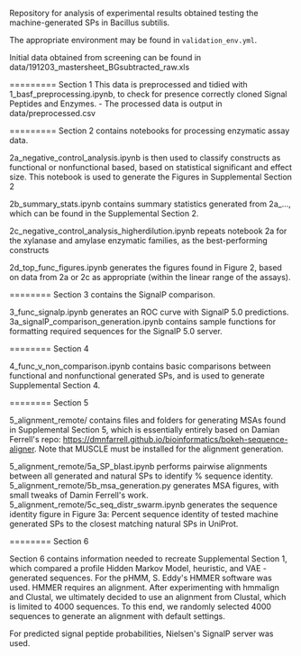 Repository for analysis of experimental results obtained testing the machine-generated SPs in Bacillus subtilis.

The appropriate environment may be found in `validation_env.yml`.

Initial data obtained from screening can be found in data/191203_mastersheet_BGsubtracted_raw.xls

=========
Section 1
This data is preprocessed and tidied with 1_basf_preprocessing.ipynb, to check for presence correctly cloned Signal Peptides and Enzymes. 
    - The processed data is output in data/preprocessed.csv
    
=========
Section 2 contains notebooks for processing enzymatic assay data. 

2a_negative_control_analysis.ipynb is then used to classify constructs as functional or nonfunctional based, based on statistical significant and effect size. This notebook is used to generate the Figures in Supplemental Section 2

2b_summary_stats.ipynb contains summary statistics generated from 2a_..., which can be found in the Supplemental Section 2.

2c_negative_control_analysis_higherdilution.ipynb repeats notebook 2a for the xylanase and amylase enzymatic families, as the best-performing constructs

2d_top_func_figures.ipynb generates the figures found in Figure 2, based on data from 2a or 2c as appropriate (within the linear range of the assays).

========
Section 3 contains the SignalP comparison.

3_func_signalp.ipynb generates an ROC curve with SignalP 5.0 predictions.
3a_signalP_comparison_generation.ipynb contains sample functions for formatting required sequences for the SignalP 5.0 server.

========
Section 4

4_func_v_non_comparison.ipynb contains basic comparisons between functional and nonfunctional generated SPs, and is used to generate Supplemental Section 4.

========
Section 5

5_alignment_remote/ contains files and folders for generating MSAs found in Supplemental Section 5, which is essentially entirely based on Damian Ferrell's repo: https://dmnfarrell.github.io/bioinformatics/bokeh-sequence-aligner. Note that MUSCLE must be installed for the alignment generation.

5_alignment_remote/5a_SP_blast.ipynb performs pairwise alignments between all generated and natural SPs to identify % sequence identity. 
5_alignment_remote/5b_msa_generation.py generates MSA figures, with small tweaks of Damin Ferrell's work.
5_alignment_remote/5c_seq_distr_swarm.ipynb generates the sequence identity figure in Figure 3a: Percent sequence identity of tested machine generated SPs to the closest matching natural SPs in UniProt.

========
Section 6

Section 6 contains information needed to recreate Supplemental Section 1, which compared a profile Hidden Markov Model, heuristic, and VAE -generated sequences. 
For the pHMM, S. Eddy's HMMER software was used. HMMER requires an alignment. After experimenting with hmmalign and Clustal, we ultimately decided to use an alignment from Clustal, which is limited to 4000 sequences. To this end, we randomly selected 4000 sequences to generate an alignment with default settings.

For predicted signal peptide probabilities, Nielsen's SignalP server was used.
